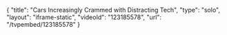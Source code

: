 {
    "title": "Cars Increasingly Crammed with Distracting Tech",
    "type": "solo",
    "layout": "iframe-static",
    "videoId": "123185578",
    "url": "\/tvpembed\/123185578"
}